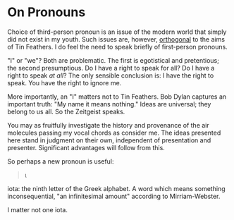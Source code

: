 # On Pronouns

Choice of third-person pronoun is an issue of the modern world
that simply did not exist in my youth. Such issues are, however,
[orthogonal](https://github.com/tin-feather/TheTinFeather/blob/develop/book/TwoPrinciples.md)
to the aims of Tin Feathers. I do feel the need to speak briefly
of first-person pronouns.


"I" or "we"? Both are problematic. The first is egotistical and
pretentious; the second presumptious. Do I have a right to speak for
all? Do I have a right to speak _at all_? The only sensible conclusion
is: I have the right to speak. You have the right to ignore me.


More importantly, an "I" matters not to Tin Feathers. Bob Dylan
captures an important truth: "My name it means nothing."
Ideas are universal; they belong to us all. So the Zeitgeist
speaks.


You may as fruitfully investigate the history and provenance of
the air molecules passing my vocal chords as consider me. The
ideas presented here stand in judgment on their own, independent
of presentation and presenter. Significant advantages will follow
from this.


So perhaps a new pronoun is useful:

> &iota;

iota: the ninth letter of the Greek alphabet. A word which means
something inconsequential, "an infinitesimal amount" according to
Mirriam-Webster.


I matter not one iota.
